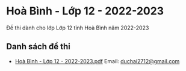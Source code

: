 # Hoà Bình - Lớp 12 - 2022-2023

Đề thi dành cho lớp Lớp 12 tỉnh Hoà Bình năm 2022-2023

## Danh sách đề thi

- [Hoà Bình - Lớp 12 - 2022-2023.pdf](Hoà%20Bình%20-%20Lớp%2012%20-%202022-2023.pdf)
Email: duchai2712@gmail.com

